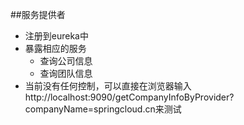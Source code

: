 ##服务提供者

* 注册到eureka中
* 暴露相应的服务
    * 查询公司信息
    * 查询团队信息
* 当前没有任何控制，可以直接在浏览器输入http://localhost:9090/getCompanyInfoByProvider?companyName=springcloud.cn来测试
